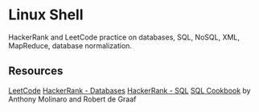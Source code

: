 # Linux Shell

HackerRank and LeetCode practice on databases, SQL, NoSQL, XML, MapReduce, database normalization.

## Resources

[LeetCode](https://leetcode.com/problemset/database/)
[HackerRank - Databases](https://www.hackerrank.com/domains/databases)
[HackerRank - SQL](https://www.hackerrank.com/domains/sql)
[SQL Cookbook](https://www.oreilly.com/library/view/sql-cookbook/0596009763/) by Anthony Molinaro and Robert de Graaf
